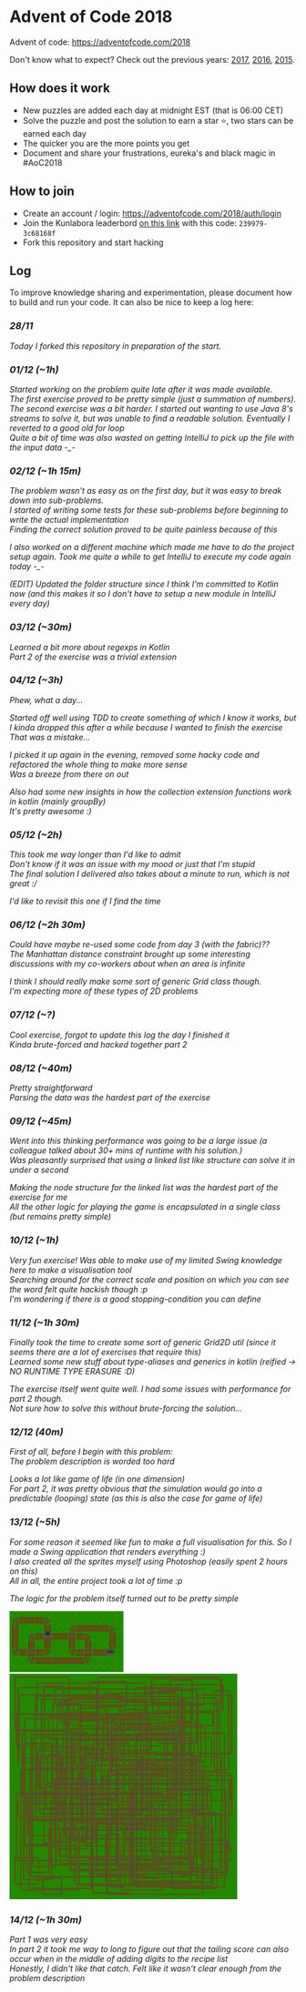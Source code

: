 # Advent of Code 2018

Advent of code: https://adventofcode.com/2018

Don't know what to expect? Check out the previous years: [2017](https://adventofcode.com/2017), [2016](https://adventofcode.com/2016), [2015](https://adventofcode.com/2015).

## How does it work

- New puzzles are added each day at midnight EST (that is 06:00 CET)
- Solve the puzzle and post the solution to earn a star :star:,​ two stars can be earned each day
- The quicker you are the more points you get
- Document and share your frustrations, eureka's and black magic in #AoC2018

## How to join

- Create an account / login: https://adventofcode.com/2018/auth/login
- Join the Kunlabora leaderbord [on this link](https://adventofcode.com/2018/leaderboard/private) with this code: `239979-3c68168f`
- Fork this repository and start hacking

## Log

To improve knowledge sharing and experimentation, please document how to build and run your code. It can also be nice to keep a log here:

### _28/11_

_Today I forked this repository in preparation of the start._

### _01/12 (~1h)_ 

_Started working on the problem quite late after it was made available._  
_The first exercise proved to be pretty simple (just a summation of numbers)._  
_The second exercise was a bit harder. I started out wanting to use Java 8's streams to solve it, but was unable to find a readable solution. Eventually I reverted to a good old for loop_  
_Quite a bit of time was also wasted on getting IntelliJ to pick up the file with the input data -\_-_

### _02/12 (~1h 15m)_

_The problem wasn't as easy as on the first day, but it was easy to break down into sub-problems._  
_I started of writing some tests for these sub-problems before beginning to write the actual implementation_  
_Finding the correct solution proved to be quite painless because of this_  

_I also worked on a different machine which made me have to do the project setup again. Took me quite a while to get IntelliJ to execute my code again today -\_-_

_(EDIT) Updated the folder structure since I think I'm committed to Kotlin now (and this makes it so I don't have to setup a new module in IntelliJ every day)_

### _03/12 (~30m)_

_Learned a bit more about regexps in Kotlin_   
_Part 2 of the exercise was a trivial extension_

### _04/12 (~3h)_

_Phew, what a day..._  

_Started off well using TDD to create something of which I know it works, but I kinda dropped this after a while because I wanted to finish the exercise_  
_That was a mistake..._
  
_I picked it up again in the evening, removed some hacky code and refactored the whole thing to make more sense_  
_Was a breeze from there on out_

_Also had some new insights in how the collection extension functions work in kotlin (mainly groupBy)_  
_It's pretty awesome :)_

### _05/12 (~2h)_

_This took me way longer than I'd like to admit_  
_Don't know if it was an issue with my mood or just that I'm stupid_  
_The final solution I delivered also takes about a minute to run, which is not great :/_

_I'd like to revisit this one if I find the time_

### _06/12 (~2h 30m)_

_Could have maybe re-used some code from day 3 (with the fabric)??_  
_The Manhattan distance constraint brought up some interesting discussions with my co-workers about when an area is infinite_

_I think I should really make some sort of generic Grid class though._   
_I'm expecting more of these types of 2D problems_

### _07/12 (~?)_

_Cool exercise, forgot to update this log the day I finished it_  
_Kinda brute-forced and hacked together part 2_

### _08/12 (~40m)_

_Pretty straightforward_   
_Parsing the data was the hardest part of the exercise_

### _09/12 (~45m)_

_Went into this thinking performance was going to be a large issue (a colleague talked about 30+ mins of runtime with his solution.)_  
_Was pleasantly surprised that using a linked list like structure can solve it in under a second_  

_Making the node structure for the linked list was the hardest part of the exercise for me_  
_All the other logic for playing the game is encapsulated in a single class (but remains pretty simple)_

### _10/12 (~1h)_

_Very fun exercise! Was able to make use of my limited Swing knowledge here to make a visualisation tool_  
_Searching around for the correct scale and position on which you can see the word felt quite hackish though :p_  
_I'm wondering if there is a good stopping-condition you can define_

### _11/12 (~1h 30m)_

_Finally took the time to create some sort of generic Grid2D util (since it seems there are a lot of exercises that require this)_  
_Learned some new stuff about type-aliases and generics in kotlin (reified -> NO RUNTIME TYPE ERASURE :D)_  

_The exercise itself went quite well. I had some  issues with performance for part 2 though._  
_Not sure how to solve this without brute-forcing the solution..._

### _12/12 (40m)_

_First of all, before I begin with this problem:_  
_The problem description is worded too hard_

_Looks a lot like game of life (in one dimension)_  
_For part 2, it was pretty obvious that the simulation would go into a predictable (looping) state (as this is also the case for game of life)_

### _13/12 (~5h)_

_For some reason it seemed like fun to make a full visualisation for this. So I made a Swing application that renders everything :)_  
_I also created all the sprites myself using Photoshop (easily spent 2 hours on this)_  
_All in all, the entire project took a lot of time :p_  

_The logic for the problem itself turned out to be pretty simple_  

<img src="./img/day13-vis.png" style="width: 200px">
<img src="./img/day13-vis2.png" style="width: 400px">

### _14/12 (~1h 30m)_

_Part 1 was very easy_  
_In part 2 it took me way to long to figure out that the tailing score can also occur when in the middle of adding digits to the recipe list_  
_Honestly, I didn't like that catch. Felt like it wasn't clear enough from the problem description_